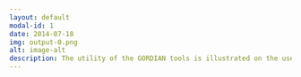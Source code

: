 ```yaml
---
layout: default
modal-id: 1
date: 2014-07-18
img: output-0.png
alt: image-alt
description: The utility of the GORDIAN tools is illustrated on the use case for electric road placement optimization. <br><br> So what is the benefit of electrifying a segment? It depends on the vehicle weights, vehicle speeds, the road incline, the vehicle’s battery size, the charging power, and the past and future routes or charging opportunities of vehicles. <br> <br> To find the most optimal placement, one needs to evaluate the en-route energy-use and battery-state of vehicles, and select the placement that electrifies the largest amount of transport work. But there are a combinatorial number of potential placements, and millions of routes. <br> <br> GORDIAN’s route-analytic tools can evaluate millions of routes under a second! <br> <br> The GORDIAN tools have been applied to simulated loaded and empty transport routes of heavy freight trucks in Sweden. The effects of the optimized placements have been compared to commonly discussed corridor placements. An example is shown for a 300 km infrastructure budget for trucks with 100 KWh batteries that can be charged at 300 kW. Higher degrees of transport work electrification are visualized by darker shades of blue on the maps. While the corridor placement electrifies 1600 megaton-kilometers, the optimized placement, for the same 300 km infrastructure budget, electrifies 5300 megaton-kilometers. <br><br> Generally, the GORDIAN tools allow to find placements that electrify 3.25 times as much transport work, or cut infrastructure costs by 80%! A savings of 300 megaton in CO2e-emissions, or 13 BSEK in infrastructure costs in Sweden! <br><br> <img src="img/portfolio/reno.png" class="img-responsive img-centered" alt="image-alt">
---
```

